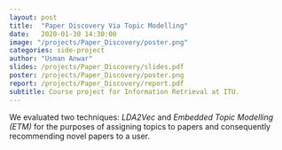 ```yaml
---
layout: post
title:  "Paper Discovery Via Topic Modelling"
date:   2020-01-30 14:30:00
image: "/projects/Paper_Discovery/poster.png"
categories: side-project
author: "Usman Anwar"
slides: /projects/Paper_Discovery/slides.pdf
poster: /projects/Paper_Discovery/poster.png
report: /projects/Paper_Discovery/report.pdf
subtitle: Course project for Information Retrieval at ITU.
---
```


We evaluated two techniques: _LDA2Vec_ and _Embedded Topic Modelling (ETM)_ for the purposes of assigning topics to papers and consequently recommending novel papers to a user. 
